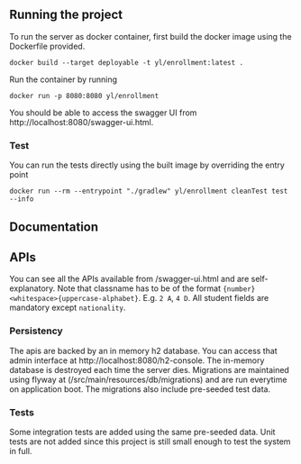 ## Running the project

To run the server as docker container, first build the docker image using the Dockerfile provided. 
```shell script
docker build --target deployable -t yl/enrollment:latest .
```

Run the container by running 
```shell script
docker run -p 8080:8080 yl/enrollment
```

You should be able to access the swagger UI from http://localhost:8080/swagger-ui.html.

### Test

You can run the tests directly using the built image by overriding the entry point
```shell script
docker run --rm --entrypoint "./gradlew" yl/enrollment cleanTest test --info
```

## Documentation

## APIs
You can see all the APIs available from /swagger-ui.html and are self-explanatory.
Note that classname has to be of the format `{number}<whitespace>{uppercase-alphabet}`. E.g. `2 A`, `4 D`. All student fields are mandatory except `nationality`.

### Persistency
The apis are backed by an in memory h2 database. You can access that admin interface at http://localhost:8080/h2-console. The in-memory database is destroyed each time the server dies. Migrations are maintained using flyway at (/src/main/resources/db/migrations) and are run everytime on application boot. The migrations also include pre-seeded test data.


### Tests
Some integration tests are added using the same pre-seeded data. Unit tests are not added since this project is still small enough to test the system in full.

